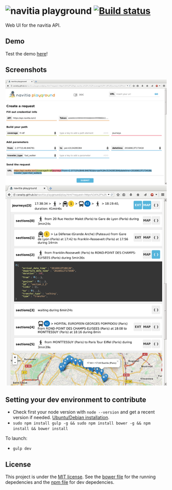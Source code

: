 # ![navitia playground](https://rawgithub.com/CanalTP/navitia-playground/master/img/n_playground.svg) [![Build status](https://travis-ci.org/CanalTP/navitia-playground.svg?branch=master)](https://travis-ci.org/CanalTP/navitia-playground)

Web UI for the navitia API.

## Demo

Test the demo [here](http://canaltp.github.io/navitia-playground/)!

## Screenshots

![Request](screenshots/request.png) ![Response](screenshots/response.png)

## Setting your dev environment to contribute

* Check first your node version with `node --version` and get a recent version if needed. [Ubuntu/Debian installation](https://nodejs.org/en/download/package-manager/#debian-and-ubuntu-based-linux-distributions).
* `sudo npm install gulp -g && sudo npm install bower -g && npm install && bower install`

To launch:
* `gulp dev`

## License

This project is under the [MIT license](LICENSE). See the [bower file](bower.json) for the running depedencies and the [npm file](package.json) for dev depedencies.
